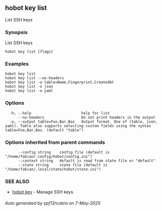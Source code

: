 ## hobot key list

List SSH keys

### Synopsis

List SSH keys

```
hobot key list [flags]
```

### Examples

```
hobot key list
hobot key list --no-headers
hobot key list -o table=Name,Fingerprint,CreatedAt
hobot key list -o json
hobot key list -o yaml
```

### Options

```
  -h, --help                       help for list
      --no-headers                 Do not print headers in the output
  -o, --output table=Foo,Bar,Baz   Output format. One of (table, json, yaml). Table also supports selecting custom fields using the syntax table=Foo,Bar,Baz. (default "table")
```

### Options inherited from parent commands

```
      --config string    config file (default is "/home/fabian/.config/hobot/config.ini")
      --context string   default is read from state file or "default"
      --state string     state file (default is "/home/fabian/.local/state/hobot/state.ini")
```

### SEE ALSO

* [hobot key](hobot_key.md)	 - Manage SSH keys

###### Auto generated by spf13/cobra on 7-May-2025
